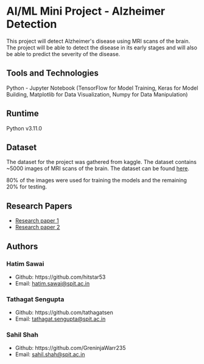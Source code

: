 # AI/ML Mini Project - Alzheimer Detection
This project will detect Alzheimer's disease using MRI scans of the brain. The project will be able to detect the disease in its early stages and will also be able to predict the severity of the disease.

## Tools and Technologies
Python - Jupyter Notebook (TensorFlow for Model Training, Keras for Model Building, Matplotlib for Data Visualization, Numpy for Data Manipulation)

## Runtime
Python v3.11.0

## Dataset
The dataset for the project was gathered from kaggle. The dataset contains ~5000 images of MRI scans of the brain. The dataset can be found [here](https://www.kaggle.com/tourist55/alzheimers-dataset-4-class-of-images).

80% of the images were used for training the models and the remaining 20% for testing.

## Research Papers
- [Research paper 1](https://ieeexplore.ieee.org/document/9765267)
- [Research paper 2](https://www.sciencedirect.com/science/article/pii/S1532046420301428)

## Authors
### Hatim Sawai
<ul>
<li>Github: https://github.com/hitstar53</li>
  <li>Email: <a href="mailto:hatim.sawai@spit.ac.in">hatim.sawai@spit.ac.in</a></li>
</ul>

### Tathagat Sengupta
<ul>
<li>Github: https://github.com/tathagatsen</li>
  <li>Email: <a href="mailto:tathagat.sengupta@spit.ac.in">tathagat.sengupta@spit.ac.in</a></li>
</ul>

### Sahil Shah
<ul>
<li>Github: https://github.com/GreninjaWarr235</li>
  <li>Email: <a href="mailto:sahil.shah@spit.ac.in">sahil.shah@spit.ac.in</a></li>
</ul>